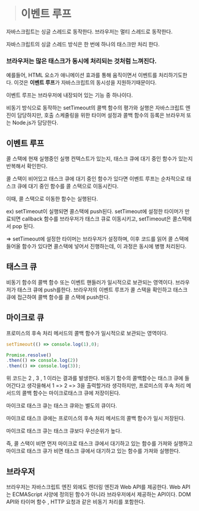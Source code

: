 > # 이벤트 루프

자바스크립트는 싱글 스레드로 동작한다.
브라우저는 멀티 스레드로 동작한다.

자바스크립트의 싱글 스레드 방식은 한 번에 하나의 태스크만 처리 한다.

### 브라우저는 많은 태스크가 동시에 처리되는 것처럼 느껴진다.

예를들어, HTML 요소가 애니메이션 효과를 통해 움직이면서 이벤트를 처리하기도한다.
이것은 **이벤트 루프**가 자바스크립트의 동시성을 지원하기때문이다.

이벤트 루프는 브라우저에 내장되어 있는 기능 중 하나이다.

비동기 방식으로 동작하는 setTimeout의 콜백 함수의 평가와 실행은 자바스크립트 엔진이 담당하지만, 호출 스케줄링을 위한 타이머 설정과 콜백 함수의 등록은 브라우저 또는 Node.js가 담당한다.


## 이벤트 루프

콜 스택에 현재 실행중인 실행 컨텍스트가 있는지, 태스크 큐에 대기 중인 함수가 있는지 반복해서 확인한다.

콜 스택이 비어있고 태스크 큐에 대기 중인 함수가 있다면 이벤트 루프는 순차적으로 태스크 큐에 대기 중인 함수를 콜 스택으로 이동시킨다.

이때, 콜 스택으로 이동한 함수는 실행된다.

ex) setTimeout이 실행되면 콜스택에 push된다. setTimeout에 설정한 타이머가 만료되면 callback 함수를 브라우저가 태스크 큐로 이동시키고, setTimeout은 콜스택에서 pop 된다.

=> setTimeout에 설정한 타이머는 브라우저가 설정하며, 이후 코드를 읽어 콜 스택에 들어올 함수가 있다면 콜스택에 넣어서 진행하는데, 이 과정은 동시에 병행 처리된다.

## 태스크 큐

비동기 함수의 콜백 함수 또는 이벤트 핸들러가 일시적으로 보관되는 영역이다.
브라우저가 태스크 큐에 push를한다.
브라우저의 이벤트 루프가 콜 스택을 확인하고 태스크 큐에 접근하여 콜백 함수를 콜 스택에 push한다.

## 마이크로 큐

프로미스의 후속 처리 메서드의 콜백 함수가 일시적으로 보관되는 영역이다.

```jsx
setTimeout(() => console.log(1),0);

Promise.resolve()
.then(() => console.log(2))
.then(() => console.log(3));
```
위 코드는 2 , 3 , 1 이라는 결과를 발생한다.
비동기 함수의 콜백함수는 태스크 큐에 들어간다고 생각을해서 1 => 2 => 3을 출력할거라 생각하지만,
프로미스의 후속 처리 메서드의 콜백 함수는 마이크로태스크 큐에 저장이된다.

마이크로 태스크 큐는 태스크 큐와는 별도의 큐이다.

마이크로 태스크 큐에는 프로미스의 후속 처리 메서드의 콜백 함수가 일시 저장된다.

마이크로 태스크 큐는 태스크 큐보다 우선순위가 높다.

즉, 콜 스택이 비면 먼저 마이크로 태스크 큐에서 대기하고 있는 함수를 가져와 실행하고 마이크로 태스크 큐가 비면 태스크 큐에서 대기하고 있는 함수를 가져와 실행한다.

## 브라우저

브라우저는 자바스크립트 엔진 외에도 렌더링 엔진과 Web API를 제공한다.
Web API는 ECMAScript 사양에 정의된 함수가 아니라 브라우저에서 제공하는 API이다.
DOM API와 타이머 함수 , HTTP 요청과 같은 비동기 처리를 포함한다.

